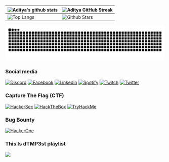 ![Aditya's github stats](https://github-readme-stats.vercel.app/api?username=dTMP3st&show_icons=true&theme=dark) | ![Aditya GitHub Streak](https://github-readme-streak-stats.herokuapp.com/?user=dTMP3st&theme=dark) |
| --- | --- |
| ![Top Langs](https://github-readme-stats.vercel.app/api/top-langs/?username=dTMP3st&theme=dark) | ![Github Stars](https://github-readme-stats.vercel.app/api?username=dTMP3st&show_icons=true&locale=en&count_private=true&hide_rank=true&custom_title=My%20GitHub%20Stats&disable_animations=true&theme=dark) |
<picture>
  <source media="(prefers-color-scheme: dark)" srcset="https://raw.githubusercontent.com/dTMP3st/dTMP3st/output/github-contribution-grid-snake-dark.svg">
  <source media="(prefers-color-scheme: dark)" srcset="https://raw.githubusercontent.com/dTMP3st/dTMP3st/output/github-contribution-grid-snake.svg">
  <img alt="github contribution grid snake animation" src="https://raw.githubusercontent.com/dTMP3st/dTMP3st/output/github-contribution-grid-snake.svg">
</picture>
<b><h3>Social media</h3></b>

[![Discord](https://img.shields.io/badge/discord-7289da?style=for-the-badge&logo=discord&logoColor=white)](https://discord.com/)
[![Facebook](https://img.shields.io/badge/Facebook-0077B5?style=for-the-badge&logo=facebook&logoColor=white)](https://www.facebook.com/dTMP3st/)
[![Linkedin](https://img.shields.io/badge/LinkedIn-0077B5?style=for-the-badge&logo=linkedin&logoColor=white)](https://www.linkedin.com/in/dTMP3st/)
[![Spotify](https://img.shields.io/badge/Spotify-1ED760?style=for-the-badge&logo=spotify&logoColor=white)](https://open.spotify.com/user/lbt7hensrd7zzbdyik2qoxjk7)
[![Twitch](https://img.shields.io/badge/twitch-FFFFFF?style=for-the-badge&logo=twitch&logoColor=purple)](https://www.twitch.tv/dtmp3st)
[![Twitter](https://img.shields.io/badge/Twitter-1DA1F2?style=for-the-badge&logo=twitter&logoColor=white)](https://twitter.com/dTMP3st)  

<b><h3>Capture The Flag (CTF)</h3></b>
[![HackerSec](https://img.shields.io/badge/HackerSec-000000?style=for-the-badge&logo=HackerSec&logoColor=black)](https://capturetheflag.com.br/player/dTMP3st)
[![HackTheBox](https://img.shields.io/badge/HackTheBox-000000?style=for-the-badge&logo=hackthebox&logoColor=green)](https://www.hackthebox.com/home/users/profile/1189945)
[![TryHackMe](https://img.shields.io/badge/TryHackMe-000020?style=for-the-badge&logo=tryhackme&logoColor=red)](https://tryhackme.com/p/dTMP3st)

<b><h3>Bug Bounty</h3></b>
[![HackerOne](https://img.shields.io/badge/hackerone-FFFFFF?style=for-the-badge&logo=hackerone&logoColor=black)](https://hackerone.com/dtmp3st?type=user)

<b><h3>This Is dTMP3st playlist</h3></b>
<a href="https://open.spotify.com/playlist/1zd5TYQFOgTXRFjYc4HvR6"><img src="https://img.shields.io/badge/Spotify-1ED760?style=for-the-badge&logo=spotify&logoColor=white"/></a>
